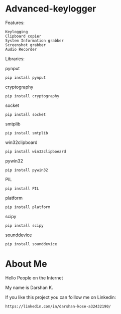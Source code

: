 


# Advanced-keylogger

 Features:

    Keylogging
    Clipboard copier
    System Information grabber
    Screenshot grabber
    Audio Recorder
    

 Libraries:

pynput
    
    pip install pynput
 
 cryptography
    
    pip install cryptography
    
 socket
    
    pip install socket
    
 smtplib
    
    pip install smtplib
    
 win32clipboard
    
    pip install win32clipboeard
    
 pywin32
    
    pip install pywin32
    
 PIL
  
    pip install PIL
    
 platform
 
    pip install platform
    
 scipy
 
    pip install scipy
    
 sounddevice
 
    pip install sounddevice
    


    
    
# About Me

Hello People on the Internet

My name is Darshan K.

If you like this project you can folllow me on Linkedin:

    https://linkedin.com/in/darshan-kose-a32432190/
